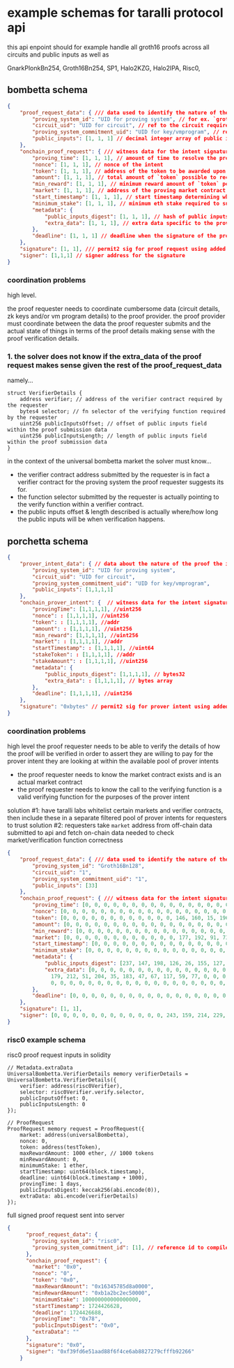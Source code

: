 # example schemas for taralli protocol api

this api enpoint should for example handle all groth16 proofs across all circuits and public inputs as well as

GnarkPlonkBn254,
Groth16Bn254,
SP1,
Halo2KZG,
Halo2IPA,
Risc0,

## bombetta schema

```json
{
    "proof_request_data": { /// data used to identify the nature of the proof being requested and how it should be computed.
        "proving_system_id": "UID for proving system", // for ex. `groth16Bn256`, `risc0` or `SP1`
        "circuit_uid": "UID for circuit", // ref to the circuit required for the proof request.
        "proving_system_commitment_uid": "UID for key/vmprogram", // ref to the zkey or zkVM code (elf/bytecode) required for the proof request.
        "public_inputs": [1, 1, 1] // decimal integer array of public inputs required by the rpoof request.
    },
    "onchain_proof_request": { /// witness data for the intent signature which makes up the on-chain proof request to submit a bid for.
        "proving_time": [1, 1, 1], // amount of time to resolve the proof request after bidding
        "nonce": [1, 1, 1], // nonce of the intent
        "token": [1, 1, 1], // address of the token to be awarded upon successful resolution
        "amount": [1, 1, 1], // total amount of `token` possible to receive as reward.
        "min_reward": [1, 1, 1], // minimum reward amount of `token` possible given successful resolution
        "market": [1, 1, 1], // address of the proving market contract that must be used in order to bid and resolve the proof request.
        "start_timestamp": [1, 1, 1], // start timestamp determining when bids can be placed on this proof request.
        "minimum_stake": [1, 1, 1], // minimum eth stake required to successfully bid on this proof request.
        "metadata": {
            "public_inputs_digest": [1, 1, 1], // hash of public inputs required by the proof request.
            "extra_data": [1, 1, 1], // extra data specific to the proving market contract (verification data, auction data, reward data)
        },
        "deadline": [1, 1, 1] // deadline when the signature of the proof request is no longer valid.
    },
    "signature": [1, 1], /// permit2 sig for proof request using added witness that commits to the requirements for the proof request and transfers the reward tokens to the proving market contract at bid time.
    "signer": [1,1,1] // signer address for the signature
}
```

### coordination problems

high level.

the proof requester needs to coordinate cumbersome data (circuit details, zk keys and/or vm program details) to the proof provider.
the proof provider must coordinate between the data the proof requester submits and the actual state of things in terms of the proof details making sense with the proof verification details.

### 1. the solver does not know if the extra_data of the proof request makes sense given the rest of the proof_request_data

namely...

```solidity
struct VerifierDetails {
    address verifier; // address of the verifier contract required by the requester
    bytes4 selector; // fn selector of the verifying function required by the requester
    uint256 publicInputsOffset; // offset of public inputs field within the proof submission data
    uint256 publicInputsLength; // length of public inputs field within the proof submission data
}
```

in the context of the universal bombetta market the solver must know...

- the verifier contract address submitted by the requester is in fact a verifier contract for the proving system the proof requester suggests its for.
- the function selector submitted by the requester is actually pointing to the verify function within a verifier contract.
- the public inputs offset & length described is actually where/how long the public inputs will be when verification happens.

## porchetta schema

```json
{
    "prover_intent_data": { // data about the nature of the proof the intent signer/solver is willing to provide
        "proving_system_id": "UID for proving system",
        "circuit_uid": "UID for circuit",
        "proving_system_commitment_uid": "UID for key/vmprogram",
        "public_inputs": [1,1,1,1]
    },
    "onchain_prover_intent": {  // witness data for the intent signature which makes up the on-chain prover intent to submit a bid for.
        "provingTime": [1,1,1,1], //uint256
        "nonce": : [1,1,1,1], //uint256
        "token": : [1,1,1,1], //addr
        "amount": : [1,1,1,1], //uint256
        "min_reward": [1,1,1,1], //uint256
        "market": : [1,1,1,1], //addr
        "startTimestamp": : [1,1,1,1], //uint64
        "stakeToken": : [1,1,1,1], //addr
        "stakeAmount": : [1,1,1,1], //uint256
        "metadata": {
            "public_inputs_digest": [1,1,1,1], // bytes32
            "extra_data": : [1,1,1,1], // bytes array
        },
        "deadline": [1,1,1,1], //uint256
    },
    "signature": "0xbytes" // permit2 sig for prover intent using added witness that commits to the requirements for the prover intent and transfers the collateral tokens to the proving market contract at bid time.
}
```

### coordination problems

high level the proof requester needs to be able to verify the details of how the proof will be verified in order to assert they are willing
to pay for the prover intent they are looking at within the available pool of prover intents

- the proof requester needs to know the market contract exists and is an actual market contract
- the proof requester needs to know the call to the verifying function is a valid verifying function for the purposes of the prover intent

solution #1: have taralli labs whitelist certain markets and verifier contracts, then include these in a separate filtered pool of prover intents for requesters to trust
solution #2: requesters take `market` address from off-chain data submitted to api and fetch on-chain data needed to check market/verification function correctness



```json
{
    "proof_request_data": { /// data used to identify the nature of the proof being requested and how it should be computed.
        "proving_system_id": "Groth16Bn128",
        "circuit_uid": "1",
        "proving_system_commitment_uid": "1",
        "public_inputs": [33]
    },
    "onchain_proof_request": { /// witness data for the intent signature which makes up the on-chain proof request to submit a bid for.
        "proving_time": [0, 0, 0, 0, 0, 0, 0, 0, 0, 0, 0, 0, 0, 0, 0, 0, 0, 0, 0, 0, 0, 0, 0, 0, 0, 0, 0, 0, 0, 0, 3, 232],
        "nonce": [0, 0, 0, 0, 0, 0, 0, 0, 0, 0, 0, 0, 0, 0, 0, 0, 0, 0, 0, 0, 0, 0, 0, 0, 0, 0, 0, 0, 0, 0, 0, 0],
        "token": [0, 0, 0, 0, 0, 0, 0, 0, 0, 0, 0, 0, 146, 160, 15, 196, 138, 211, 221, 74, 139, 82, 102, 168, 244, 103, 165, 42, 199, 132, 252, 131],
        "amount": [0, 0, 0, 0, 0, 0, 0, 0, 0, 0, 0, 0, 0, 0, 0, 0, 0, 0, 0, 0, 5, 107, 199, 94, 45, 99, 16, 0, 0, 0, 0, 0],
        "min_reward": [0, 0, 0, 0, 0, 0, 0, 0, 0, 0, 0, 0, 0, 0, 0, 0, 0, 0, 0, 0, 10, 172, 114, 48, 72, 158, 128, 0, 0, 0, 0, 0],
        "market": [0, 0, 0, 0, 0, 0, 0, 0, 0, 0, 0, 0, 177, 192, 91, 73, 140, 181, 133, 104, 178, 71, 3, 105, 254, 185, 139, 0, 112, 32, 99, 218],
        "start_timestamp": [0, 0, 0, 0, 0, 0, 0, 0, 0, 0, 0, 0, 0, 0, 0, 0, 0, 0, 0, 0, 0, 0, 0, 0, 102, 172, 15, 19, 0, 0, 0, 0],
        "minimum_stake": [0, 0, 0, 0, 0, 0, 0, 0, 0, 0, 0, 0, 0, 0, 0, 0, 13, 224, 182, 179, 167, 100, 0, 0, 0, 0, 0, 0, 0, 0, 0, 0],
        "metadata": {
            "public_inputs_digest": [237, 147, 198, 126, 26, 155, 127, 9, 211, 180, 78, 229, 147, 54, 15, 0, 115, 96, 58, 142, 69, 65, 94, 44, 60, 105, 175, 201, 148, 161, 16, 61],
            "extra_data": [0, 0, 0, 0, 0, 0, 0, 0, 0, 0, 0, 0, 0, 0, 0, 0, 0, 0, 0, 86, 21, 222, 183, 152, 187, 62, 77, 250, 1, 57, 223, 161,
              179, 212, 51, 204, 35, 183, 47, 67, 117, 59, 77, 0, 0, 0, 0, 0, 0, 0, 0, 0, 0, 0, 0, 0, 0, 0, 0, 0, 0, 0, 0, 0, 0, 0, 0, 0, 0, 1, 0, 0,
              0, 0, 0, 0, 0, 0, 0, 0, 0, 0, 0, 0, 0, 0, 0, 0, 0, 0, 0, 0, 0, 32]
        },
        "deadline": [0, 0, 0, 0, 0, 0, 0, 0, 0, 0, 0, 0, 0, 0, 0, 0, 0, 0, 0, 0, 0, 0, 0, 0, 102, 172, 19, 187, 0, 0, 0, 0]
    },
    "signature": [1, 1],
    "signer": [0, 0, 0, 0, 0, 0, 0, 0, 0, 0, 0, 0, 243, 159, 214, 229, 26, 173, 136, 246, 244, 206, 106, 184, 130, 114, 121, 207, 255, 185, 34, 102]
}
```

### risc0 example schema

risc0 proof request inputs in solidity
```solidity
// Metadata.extraData
UniversalBombetta.VerifierDetails memory verifierDetails = UniversalBombetta.VerifierDetails({
    verifier: address(risc0Verifier),
    selector: risc0Verifier.verify.selector,
    publicInputsOffset: 0,
    publicInputsLength: 0
});

// ProofRequest
ProofRequest memory request = ProofRequest({
    market: address(universalBombetta),
    nonce: 0,
    token: address(testToken),
    maxRewardAmount: 1000 ether, // 1000 tokens
    minRewardAmount: 0,
    minimumStake: 1 ether,
    startTimestamp: uint64(block.timestamp),
    deadline: uint64(block.timestamp + 1000),
    provingTime: 1 days,
    publicInputsDigest: keccak256(abi.encode(0)),
    extraData: abi.encode(verifierDetails)
});
```

full signed proof request sent into server
```json
{
      "proof_request_data": {
        "proving_system_id": "risc0",
        "proving_system_commitment_id": [1], // reference id to compiled elf binary of risc0 guest program
      },
      "onchain_proof_request": {
        "market": "0x0",
        "nonce": "0",
        "token": "0x0",
        "maxRewardAmount": "0x16345785d8a0000",
        "minRewardAmount": "0xb1a2bc2ec50000",
        "minimumStake": 100000000000000000,
        "startTimestamp": 1724426628,
        "deadline": 1724426688,
        "provingTime": "0x78",
        "publicInputsDigest": "0x0",
        "extraData": ""
      },
      "signature": "0x0",
      "signer": "0xf39fd6e51aad88f6f4ce6ab8827279cfffb92266"
    }
```